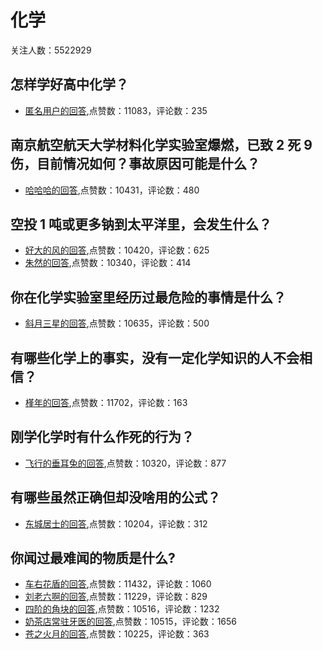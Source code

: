 #  化学 
关注人数：5522929
## 怎样学好高中化学？
- [匿名用户的回答](https://www.zhihu.com/question/21890686/answer/748977650),点赞数：11083，评论数：235
## 南京航空航天大学材料化学实验室爆燃，已致 2 死 9 伤，目前情况如何？事故原因可能是什么？
- [哈哈哈的回答](https://www.zhihu.com/question/494272679/answer/-2107863336),点赞数：10431，评论数：480
## 空投 1 吨或更多钠到太平洋里，会发生什么？
- [好大的风的回答](https://www.zhihu.com/question/64661869/answer/224112439),点赞数：10420，评论数：625
- [朱然的回答](https://www.zhihu.com/question/64661869/answer/224132172),点赞数：10340，评论数：414
## 你在化学实验室里经历过最危险的事情是什么？
- [斜月三星的回答](https://www.zhihu.com/question/421501527/answer/1482782042),点赞数：10635，评论数：500
## 有哪些化学上的事实，没有一定化学知识的人不会相信？
- [槿年的回答](https://www.zhihu.com/question/288033186/answer/543740870),点赞数：11702，评论数：163
## 刚学化学时有什么作死的行为？
- [飞行的垂耳兔的回答](https://www.zhihu.com/question/266957523/answer/416227303),点赞数：10320，评论数：877
## 有哪些虽然正确但却没啥用的公式？
- [东城居士的回答](https://www.zhihu.com/question/321122782/answer/2147208776),点赞数：10204，评论数：312
## 你闻过最难闻的物质是什么?
- [车右花盾的回答](https://www.zhihu.com/question/266066566/answer/313068480),点赞数：11432，评论数：1060
- [刘老六啊的回答](https://www.zhihu.com/question/266066566/answer/330131549),点赞数：11229，评论数：829
- [四阶的角块的回答](https://www.zhihu.com/question/266066566/answer/701177664),点赞数：10516，评论数：1232
- [奶茶店常驻牙医的回答](https://www.zhihu.com/question/266066566/answer/414701326),点赞数：10515，评论数：1656
- [苍之火月的回答](https://www.zhihu.com/question/266066566/answer/327470442),点赞数：10225，评论数：363
